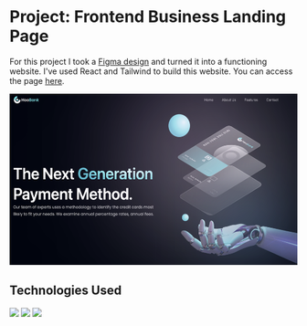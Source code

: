 # Project: Frontend Business Landing Page 

For this project I took a [Figma design](https://www.figma.com/file/bUGIPys15E78w9bs1l4tgS/HooBank?node-id=310%3A485) and turned it into a functioning website. I've used React and Tailwind to build this website. You can access the page [here](https://lillykml.github.io/react-website/).

<img height="300" src="/public/app.png" />

## Technologies Used
<img height="50" src="https://user-images.githubusercontent.com/25181517/117447155-6a868a00-af3d-11eb-9cfe-245df15c9f3f.png">
<img height="50" src="https://user-images.githubusercontent.com/25181517/183897015-94a058a6-b86e-4e42-a37f-bf92061753e5.png">
<img height="50" src="https://user-images.githubusercontent.com/25181517/202896760-337261ed-ee92-4979-84c4-d4b829c7355d.png">
